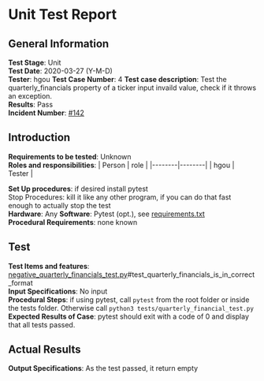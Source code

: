 # Unit Test Report
## General Information
**Test Stage**: Unit  
**Test Date**: 2020-03-27 (Y-M-D)  
**Tester**: hgou 
**Test Case Number**: 4
**Test case description**: Test the quarterly_financials property of a ticker input invaild value, check if it throws an exception.        
**Results**: Pass  
**Incident Number**: [#142](https://github.com/ranaroussi/yfinance/issues/142)  

## Introduction

**Requirements to be tested**: Unknown  
**Roles and responsibilities**:
| Person | role   |
|--------|--------|
| hgou | Tester |

**Set Up procedures**: if desired install pytest  
Stop Procedures: kill it like any other program, if you can do that fast enough to actually stop the test  
**Hardware**: Any
**Software**: Pytest (opt.), see [requirements.txt](/requirements.txt)  
**Procedural Requirements**: none known

## Test
**Test Items and features**: [negative_quarterly_financials_test.py](/tests/negative_quarterly_financial_test.py)#test_quarterly_financials_is_in_correct_format  
**Input Specifications**: No input  
**Procedural Steps**: if using pytest, call `pytest` from the root folder or inside the tests folder. Otherwise call `python3 tests/quarterly_financial_test.py`  
**Expected Results of Case**: pytest should exit with a code of 0 and display that all tests passed.

## Actual Results
**Output Specifications**: As the test passed, it return empty
